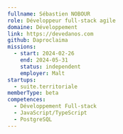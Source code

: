 ```yaml
---
fullname: Sébastien NOBOUR
role: Développeur full-stack agile
domaine: Développement
link: https://devedanos.com
github: Daproclaima
missions:
  - start: 2024-02-26
    end: 2024-05-31
    status: independent
    employer: Malt
startups:
  - suite.territoriale
memberType: beta
competences:
  - Développement Full-stack
  - JavaScript/TypeScript
  - PostgreSQL
---
```

